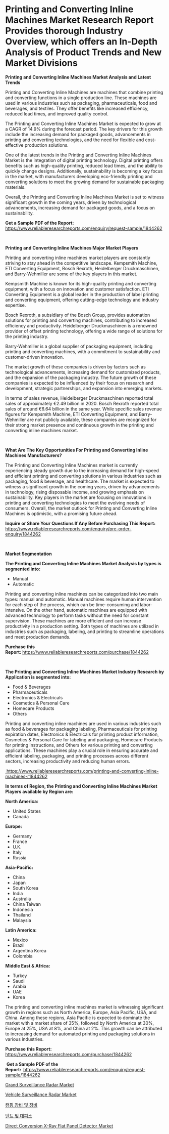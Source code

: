 <p><h1>Printing and Converting Inline Machines Market Research Report Provides thorough Industry Overview, which offers an In-Depth Analysis of Product Trends and New Market Divisions</h1></p><p><strong>Printing and Converting Inline Machines Market Analysis and Latest Trends</strong></p>
<p><p>Printing and Converting Inline Machines are machines that combine printing and converting functions in a single production line. These machines are used in various industries such as packaging, pharmaceuticals, food and beverages, and textiles. They offer benefits like increased efficiency, reduced lead times, and improved quality control.</p><p>The Printing and Converting Inline Machines Market is expected to grow at a CAGR of 14.9% during the forecast period. The key drivers for this growth include the increasing demand for packaged goods, advancements in printing and converting technologies, and the need for flexible and cost-effective production solutions.</p><p>One of the latest trends in the Printing and Converting Inline Machines Market is the integration of digital printing technology. Digital printing offers benefits such as high-quality printing, reduced lead times, and the ability to quickly change designs. Additionally, sustainability is becoming a key focus in the market, with manufacturers developing eco-friendly printing and converting solutions to meet the growing demand for sustainable packaging materials.</p><p>Overall, the Printing and Converting Inline Machines Market is set to witness significant growth in the coming years, driven by technological advancements, increasing demand for packaged goods, and a focus on sustainability.</p></p>
<p><strong>Get a Sample PDF of the Report:&nbsp;</strong> <a href="https://www.reliableresearchreports.com/enquiry/request-sample/1844262">https://www.reliableresearchreports.com/enquiry/request-sample/1844262</a></p>
<p>&nbsp;</p>
<p><strong>Printing and Converting Inline Machines Major Market Players</strong></p>
<p><p>Printing and converting inline machines market players are constantly striving to stay ahead in the competitive landscape. Kempsmith Machine, ETI Converting Equipment, Bosch Rexroth, Heidelberger Druckmaschinen, and Barry-Wehmiller are some of the key players in this market.</p><p>Kempsmith Machine is known for its high-quality printing and converting equipment, with a focus on innovation and customer satisfaction. ETI Converting Equipment is a global leader in the production of label printing and converting equipment, offering cutting-edge technology and industry expertise.</p><p>Bosch Rexroth, a subsidiary of the Bosch Group, provides automation solutions for printing and converting machines, contributing to increased efficiency and productivity. Heidelberger Druckmaschinen is a renowned provider of offset printing technology, offering a wide range of solutions for the printing industry.</p><p>Barry-Wehmiller is a global supplier of packaging equipment, including printing and converting machines, with a commitment to sustainability and customer-driven innovation.</p><p>The market growth of these companies is driven by factors such as technological advancements, increasing demand for customized products, and the expansion of the packaging industry. The future growth of these companies is expected to be influenced by their focus on research and development, strategic partnerships, and expansion into emerging markets.</p><p>In terms of sales revenue, Heidelberger Druckmaschinen reported total sales of approximately €2.49 billion in 2020. Bosch Rexroth reported total sales of around €6.64 billion in the same year. While specific sales revenue figures for Kempsmith Machine, ETI Converting Equipment, and Barry-Wehmiller are not publicly available, these companies are recognized for their strong market presence and continuous growth in the printing and converting inline machines market.</p></p>
<p>&nbsp;</p>
<p><strong>What Are The Key Opportunities For Printing and Converting Inline Machines Manufacturers?</strong></p>
<p><p>The Printing and Converting Inline Machines market is currently experiencing steady growth due to the increasing demand for high-speed and efficient printing and converting solutions in various industries such as packaging, food & beverage, and healthcare. The market is expected to witness a significant growth in the coming years, driven by advancements in technology, rising disposable income, and growing emphasis on sustainability. Key players in the market are focusing on innovations in printing and converting technologies to meet the evolving needs of consumers. Overall, the market outlook for Printing and Converting Inline Machines is optimistic, with a promising future ahead.</p></p>
<p><strong>Inquire or Share Your Questions If Any Before Purchasing This Report:</strong> <a href="https://www.reliableresearchreports.com/enquiry/pre-order-enquiry/1844262">https://www.reliableresearchreports.com/enquiry/pre-order-enquiry/1844262</a></p>
<p>&nbsp;</p>
<p><strong>Market Segmentation</strong></p>
<p><strong>The Printing and Converting Inline Machines Market Analysis by types is segmented into:</strong></p>
<p><ul><li>Manual</li><li>Automatic</li></ul></p>
<p><p>Printing and converting inline machines can be categorized into two main types: manual and automatic. Manual machines require human intervention for each step of the process, which can be time-consuming and labor-intensive. On the other hand, automatic machines are equipped with advanced technology to perform tasks without the need for constant supervision. These machines are more efficient and can increase productivity in a production setting. Both types of machines are utilized in industries such as packaging, labeling, and printing to streamline operations and meet production demands.</p></p>
<p><strong>Purchase this Report:&nbsp;</strong><a href="https://www.reliableresearchreports.com/purchase/1844262">https://www.reliableresearchreports.com/purchase/1844262</a></p>
<p>&nbsp;</p>
<p><strong>The Printing and Converting Inline Machines Market Industry Research by Application is segmented into:</strong></p>
<p><ul><li>Food & Beverages</li><li>Pharmaceuticals</li><li>Electronics & Electricals</li><li>Cosmetics & Personal Care</li><li>Homecare Products</li><li>Others</li></ul></p>
<p><p>Printing and converting inline machines are used in various industries such as food & beverages for packaging labeling, Pharmaceuticals for printing expiration dates, Electronics & Electricals for printing product information, Cosmetics & Personal Care for labeling and packaging, Homecare Products for printing instructions, and Others for various printing and converting applications. These machines play a crucial role in ensuring accurate and efficient labeling, packaging, and printing processes across different sectors, increasing productivity and reducing human errors.</p></p>
<p><a href="https://www.reliableresearchreports.com/printing-and-converting-inline-machines-r1844262">&nbsp;https://www.reliableresearchreports.com/printing-and-converting-inline-machines-r1844262</a></p>
<p><strong>In terms of Region, the Printing and Converting Inline Machines Market Players available by Region are:</strong></p>
<p>
    <p> <strong> North America: </strong>
        <ul>
            <li>United States</li>
            <li>Canada</li>
        </ul>
        </p> 
    <p> <strong> Europe: </strong>
        <ul>
            <li>Germany</li>
            <li>France</li>
            <li>U.K.</li>
            <li>Italy</li>
            <li>Russia</li>
        </ul>
        </p> 
    <p> <strong> Asia-Pacific: </strong>
        <ul>
            <li>China</li>
            <li>Japan</li>
            <li>South Korea</li>
            <li>India</li>
            <li>Australia</li>
            <li>China Taiwan</li>
            <li>Indonesia</li>
            <li>Thailand</li>
            <li>Malaysia</li>
        </ul>
        </p> 
    <p> <strong> Latin America: </strong>
        <ul>
            <li>Mexico</li>
            <li>Brazil</li>
            <li>Argentina Korea</li>
            <li>Colombia</li>
        </ul>
        </p> 
    <p> <strong> Middle East & Africa: </strong>
        <ul>
            <li>Turkey</li>
            <li>Saudi</li>
            <li>Arabia</li>
            <li>UAE</li>
            <li>Korea</li>
        </ul>
    </p>
    </p>
<p><p>The printing and converting inline machines market is witnessing significant growth in regions such as North America, Europe, Asia Pacific, USA, and China. Among these regions, Asia Pacific is expected to dominate the market with a market share of 35%, followed by North America at 30%, Europe at 25%, USA at 8%, and China at 2%. This growth can be attributed to increasing demand for automated printing and packaging solutions in various industries.</p></p>
<p><strong>Purchase this Report: </strong><a href="https://www.reliableresearchreports.com/purchase/1844262">https://www.reliableresearchreports.com/purchase/1844262</a></p>
<p>&nbsp;<strong>Get a Sample PDF of the Report:&nbsp;&nbsp;</strong><a href="https://www.reliableresearchreports.com/enquiry/request-sample/1844262">https://www.reliableresearchreports.com/enquiry/request-sample/1844262</a></p>
<p><strong></strong></p>
<p><p><a href="https://github.com/changoleonlaverguenzanoexiste/Market-Research-Report-List-4/blob/main/grand-surveillance-radar-market.md">Grand Surveillance Radar Market</a></p><p><a href="https://github.com/dimitrishawkinswaynenp91rgz/Market-Research-Report-List-3/blob/main/vehicle-surveillance-radar-market.md">Vehicle Surveillance Radar Market</a></p><p><a href="https://github.com/konokaryan/Market-Research-Report-List-2/blob/main/145741171721.md">캠핑 장비 및 장비</a></p><p><a href="https://github.com/mithunmistry2258/Market-Research-Report-List-2/blob/main/958523471720.md">텐트 및 대피소</a></p><p><a href="https://github.com/gladysalidde/Market-Research-Report-List-2/blob/main/direct-conversion-x-ray-flat-panel-detector-market.md">Direct Conversion X-Ray Flat Panel Detector Market</a></p></p>